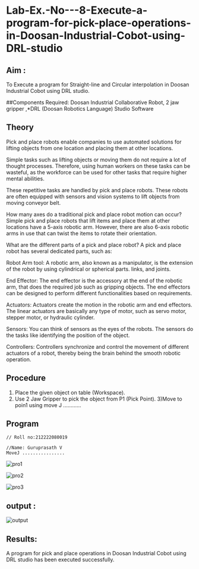 # Lab-Ex.-No---8-Execute-a-program-for-pick-place-operations-in-Doosan-Industrial-Cobot-using-DRL-studio
## Aim :
To Execute a program for Straight-line and Circular interpolation in Doosan Industrial Cobot using DRL studio.

##Components Required: Doosan Industrial Collaborative Robot, 2 jaw gripper ,*DRL (Doosan Robotics Language) Studio Software


## Theory 
Pick and place robots enable companies to use automated solutions for lifting objects from one location and placing them at other locations.

Simple tasks such as lifting objects or moving them do not require a lot of thought processes. Therefore, using human workers on these tasks can be wasteful, as the workforce can be used for other tasks that require higher mental abilities.

These repetitive tasks are handled by pick and place robots. These robots are often equipped with sensors and vision systems to lift objects from moving conveyor belt.

How many axes do a traditional pick and place robot motion can occur?
Simple pick and place robots that lift items and place them at other locations have a 5-axis robotic arm. However, there are also 6-axis robotic arms in use that can twist the items to rotate their orientation.

What are the different parts of a pick and place robot?
A pick and place robot has several dedicated parts, such as:

Robot Arm tool: A robotic arm, also known as a manipulator, is the extension of the robot by using cylindrical or spherical parts. links, and joints.

End Effector: The end effector is the accessory at the end of the robotic arm, that does the required job such as gripping objects. The end effectors can be designed to perform different functionalities based on requirements.

Actuators: Actuators create the motion in the robotic arm and end effectors. The linear actuators are basically any type of motor, such as servo motor, stepper motor, or hydraulic cylinder.

Sensors: You can think of sensors as the eyes of the robots. The sensors do the tasks like identifying the position of the object.

Controllers: Controllers synchronize and control the movement of different actuators of a robot, thereby being the brain behind the smooth robotic operation.



## Procedure


1) Place the given object on table (Workspace).
2) Use 2 Jaw Gripper to pick the object from P1 (Pick Point). 
3)Move to poin1 using move J
............


## Program 
```
// Roll no:212222080019

//Name: Guruprasath V
MoveJ ................
```
![pro1](https://github.com/Mukilkumar-SEC/Lab-Ex.-No---8-Execute-a-program-for-pick-place-operations-in-Doosan-Industrial-Cobot-using-DRL-st/assets/119559663/2552d33d-7f32-4df0-8090-b959d8b04d10)

![pro2](https://github.com/Mukilkumar-SEC/Lab-Ex.-No---8-Execute-a-program-for-pick-place-operations-in-Doosan-Industrial-Cobot-using-DRL-st/assets/119559663/ab473455-1c12-4edf-a818-621d4cb8fb7e)


![pro3](https://github.com/Mukilkumar-SEC/Lab-Ex.-No---8-Execute-a-program-for-pick-place-operations-in-Doosan-Industrial-Cobot-using-DRL-st/assets/119559663/9d6ae7ad-9027-47e8-abae-bfa67d45f563)



## output : 
![output](https://github.com/Mukilkumar-SEC/Lab-Ex.-No---8-Execute-a-program-for-pick-place-operations-in-Doosan-Industrial-Cobot-using-DRL-st/assets/119559663/508fbc8f-7da1-43ca-a7a6-1aaa21e986bd)


## Results: 

A program for pick and place operations in Doosan Industrial Cobot using DRL studio has been executed successfully.

